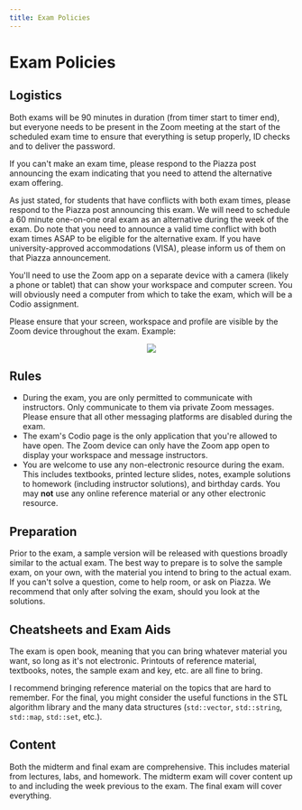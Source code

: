 ```yaml
---
title: Exam Policies
---
```


# Exam Policies
<!--
## Midterm Exam Details

Offerings:
- Wednesday Morning: 2023-03-15 10am-noon
- Wednesday Evening: 2023-03-15 7pm-9pm

Location: <https://msu.zoom.us/j/94955751228>


 ## Final Review Session

In the Exam Zoom Meeting on 2021-04-23 at 4pm, Dr. Nahum will host a final review session to go over the sample final exam and answer any questions about the exam or other aspects of the class. It will be recorded and is entirely optional to attend. The solutions to the sample final will only be given to the students that "submit" their solution prior to the review session, so please ensure that you do so if you care to get answers. 
## Midterm Exam Details

Time:
- Lab Sections 1-3: Wednesday, 2022-03-23 @ 9-11am
- Lab Sections 4-8 and 730: Tuesday, 2022-03-22 8-10pm

Location: <https://msu.zoom.us/j/94955751228>


## Final Exam Details
- Lab Sections 1-5: Wednesday, 2022-05-04 @ 7-9pm
- Lab Sections 6-8 and 730: Thursday, 2022-05-05 @ 10am-noon 

Location: <https://msu.zoom.us/j/94955751228>
-->

## Logistics
<!-- The exams are password protected and can only be accessed during the allotted time.  -->

Both exams will be 90 minutes in duration (from timer start to timer end), but everyone needs to be present in the Zoom meeting at the start of the scheduled exam time to ensure that everything is setup properly, ID checks and to deliver the password.

If you can't make an exam time, please respond to the Piazza post announcing the exam indicating that you need to attend the alternative exam offering.

As just stated, for students that have conflicts with both exam times, please respond to the Piazza post announcing this exam. We will need to schedule a 60 minute one-on-one oral exam as an alternative during the week of the exam. Do note that you need to announce a valid time conflict with both exam times ASAP to be eligible for the alternative exam. If you have university-approved accommodations (VISA), please inform us of them on that Piazza announcement.

You'll need to use the Zoom app on a separate device with a camera (likely a phone or tablet) that can show your workspace and computer screen. You will obviously need a computer from which to take the exam, which will be a Codio assignment.

Please ensure that your screen, workspace and profile are visible by the Zoom device throughout the exam. Example:

<div align="center">
    <img src="assets/images/exam_view.jpg">
</div>

## Rules

- During the exam, you are only permitted to communicate with instructors. Only communicate to them via private Zoom messages. Please ensure that all other messaging platforms are disabled during the exam.
- The exam's Codio page is the only application that you're allowed to have open. The Zoom device can only have the Zoom app open to display your workspace and message instructors.
- You are welcome to use any non-electronic resource during the exam. This includes textbooks, printed lecture slides, notes, example solutions to homework (including instructor solutions), and birthday cards. You may **not** use any online reference material or any other electronic resource.

## Preparation

Prior to the exam, a sample version will be released with questions broadly similar to the actual exam. The best way to prepare is to solve the sample exam, on your own, with the material you intend to bring to the actual exam. If you can't solve a question, come to help room, or ask on Piazza. We recommend that only after solving the exam, should you look at the solutions.

## Cheatsheets and Exam Aids

The exam is open book, meaning that you can bring whatever material you want, so long as it's not electronic. Printouts of reference material, textbooks, notes, the sample exam and key, etc. are all fine to bring.

I recommend bringing reference material on the topics that are hard to remember. For the final, you might consider the useful functions in the STL algorithm library and the many data structures (`std::vector`, `std::string`, `std::map`, `std::set`, etc.).

## Content

Both the midterm and final exam are comprehensive. This includes material from lectures, labs, and homework. The midterm exam will cover content up to and including the week previous to the exam. The final exam will cover everything.

<!-- 
## Past Exams

[All of the past in-person exams can be found here](https://cse.msu.edu/~cse232/Exam_Content/). Though, content on old exams won't necessarily be relevant to this semester's exams, as the course has evolved over time.

These old exams were also given as traditional paper exams. -->


